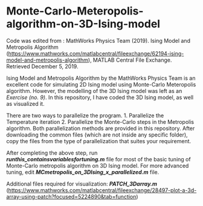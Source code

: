 # Monte-Carlo-Meteropolis-algorithm-on-3D-Ising-model
Code was edited from : MathWorks Physics Team (2019). Ising Model and Metropolis Algorithm (https://www.mathworks.com/matlabcentral/fileexchange/62194-ising-model-and-metropolis-algorithm), MATLAB Central File Exchange. Retrieved December 5, 2019.

Ising Model and Metropolis Algorithm by the  MathWorks Physics Team is an excellent code for simulating 2D Ising model using Monte-Carlo Meteropolis algorithm. However, the modelling of the 3D Ising model was left as an *Exercise (no. 9)*. In this repository, I have coded the 3D Ising model, as well as visualized it.

There are two ways to parallelize the program.
    1. Parallelize the Temperature iteration
    2. Parallelize the Monte-Carlo steps in the Metropolis algorithm.
Both parallelization methods are provided in this repository. After downloading the common files (which are not inside any specific folder), copy the files from the type of parallelization that suites your requirement.

After completing the above step, run **_runthis_containsvariablesfortuning.m_** file for most of the basic tuning of Monte-Carlo metropolis algorithm on 3D Ising model.
For more advanced tuning, edit **_MCmetropolis_on_3DIsing_x_parallelized.m_** file.

Additional files required for visualization:
**_PATCH_3Darray.m_** (https://www.mathworks.com/matlabcentral/fileexchange/28497-plot-a-3d-array-using-patch?focused=5224890&tab=function)
